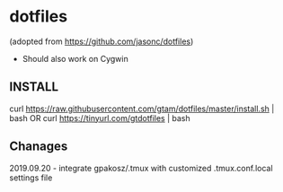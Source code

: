 # dotfiles
(adopted from https://github.com/jasonc/dotfiles)
- Should also work on Cygwin

## INSTALL ##
curl https://raw.githubusercontent.com/gtam/dotfiles/master/install.sh | bash
OR
curl https://tinyurl.com/gtdotfiles | bash

## Chanages ##
2019.09.20 - integrate gpakosz/.tmux with customized .tmux.conf.local settings file
